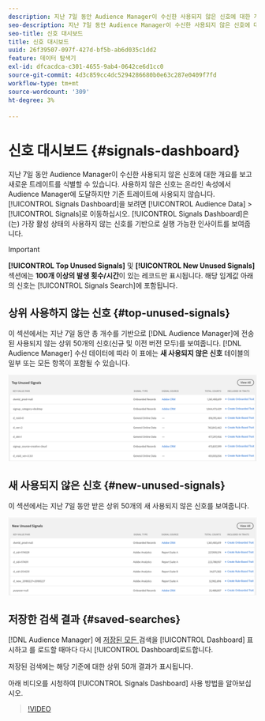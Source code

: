 ```yaml
---
description: 지난 7일 동안 Audience Manager이 수신한 사용되지 않은 신호에 대한 개요를 보고 새로운 트레이트를 식별할 수 있습니다. 사용하지 않은 신호는 온라인 속성에서 Audience Manager에 도달하지만 기존 트레이트에 사용되지 않습니다. 신호 대시보드를 보려면 대상 데이터 > 신호로 이동합니다. 신호 대시보드는 가장 활성 상태의 사용하지 않는 신호를 기반으로 실행 가능한 통찰력을 보여줍니다.
seo-description: 지난 7일 동안 Audience Manager이 수신한 사용되지 않은 신호에 대한 개요를 보고 새로운 트레이트를 식별할 수 있습니다. 사용하지 않은 신호는 온라인 속성에서 Audience Manager에 도달하지만 기존 트레이트에 사용되지 않습니다. 신호 대시보드를 보려면 대상 데이터 > 신호로 이동합니다. 신호 대시보드는 가장 활성 상태의 사용하지 않는 신호를 기반으로 실행 가능한 통찰력을 보여줍니다.
seo-title: 신호 대시보드
title: 신호 대시보드
uuid: 26f39507-097f-427d-bf5b-ab6d035c1dd2
feature: 데이터 탐색기
exl-id: dfcacdca-c301-4655-9ab4-0642ce6d1cc0
source-git-commit: 4d3c859cc4dc5294286680b0e63c287e0409f7fd
workflow-type: tm+mt
source-wordcount: '309'
ht-degree: 3%

---
```


# 신호 대시보드 {#signals-dashboard}

지난 7일 동안 Audience Manager이 수신한 사용되지 않은 신호에 대한 개요를 보고 새로운 트레이트를 식별할 수 있습니다. 사용하지 않은 신호는 온라인 속성에서 Audience Manager에 도달하지만 기존 트레이트에 사용되지 않습니다. [!UICONTROL Signals Dashboard]을 보려면 [!UICONTROL Audience Data] > [!UICONTROL Signals]로 이동하십시오. [!UICONTROL Signals Dashboard]은(는) 가장 활성 상태의 사용하지 않는 신호를 기반으로 실행 가능한 인사이트를 보여줍니다.

>[!IMPORTANT]
>
>**[!UICONTROL Top Unused Signals]** 및 **[!UICONTROL New Unused Signals]** 섹션에는 **100개 이상의 발생 횟수/시간**&#x200B;이 있는 레코드만 표시됩니다. 해당 임계값 아래의 신호는 [!UICONTROL Signals Search]에 포함됩니다.

## 상위 사용하지 않는 신호 {#top-unused-signals}

이 섹션에서는 지난 7일 동안 총 개수를 기반으로 [!DNL Audience Manager]에 전송된 사용되지 않는 상위 50개의 신호(신규 및 이전 버전 모두)를 보여줍니다. [!DNL Audience Manager] 수신 데이터에 따라 이 표에는 **새 사용되지 않은 신호** 테이블의 일부 또는 모든 항목이 포함될 수 있습니다.

![](assets/signals-top-unused.png)

## 새 사용되지 않은 신호 {#new-unused-signals}

이 섹션에서는 지난 7일 동안 받은 상위 50개의 새 사용되지 않은 신호를 보여줍니다.

![](assets/signals-new-unused.png)

## 저장한 검색 결과 {#saved-searches}

[!DNL Audience Manager] 에  [저장된 모든 ](../../features/data-explorer/data-explorer-signals-search/data-explorer-save-search.md) 검색을  [!UICONTROL Dashboard] 표시하고 를 로드할 때마다 다시  [!UICONTROL Dashboard]로드합니다.

저장된 검색에는 해당 기준에 대한 상위 50개 결과가 표시됩니다.

아래 비디오를 시청하여 [!UICONTROL Signals Dashboard] 사용 방법을 알아보십시오.
>[!VIDEO](https://video.tv.adobe.com/v/25151/)
